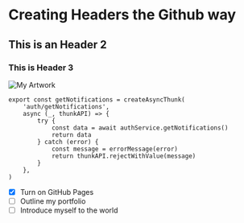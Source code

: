 # Creating Headers the Github way
## This is an Header 2
### This is Header 3

![My Artwork](https://res.cloudinary.com/oyin-dawodu/image/upload/v1706637506/art/10.jpg)

```
export const getNotifications = createAsyncThunk(
    'auth/getNotifications',
    async (_, thunkAPI) => {
        try {
            const data = await authService.getNotifications()
            return data
        } catch (error) {
            const message = errorMessage(error)
            return thunkAPI.rejectWithValue(message)
        }
    },
)
```


- [x] Turn on GitHub Pages
- [ ] Outline my portfolio
- [ ] Introduce myself to the world
